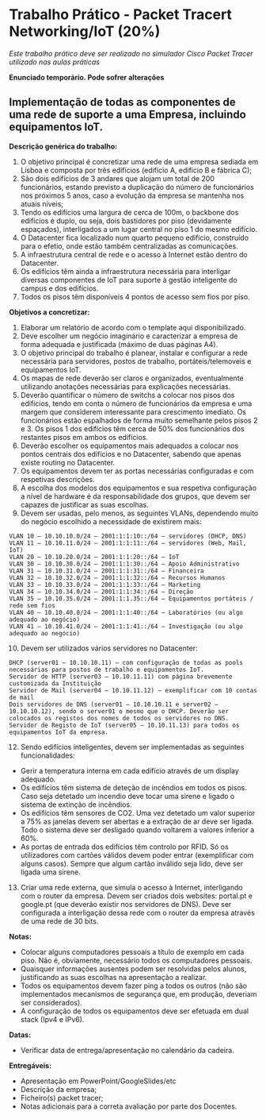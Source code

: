 # Trabalho Prático - Packet Tracert Networking/IoT (20%)

*Este trabalho prático deve ser realizado no simulador Cisco Packet Tracer utilizado nas aulas práticas*

**Enunciado temporário. Pode sofrer alterações**

## Implementação de todas as componentes de uma rede de suporte a uma Empresa, incluindo equipamentos IoT.

**Descrição genérica do trabalho:**
1.	O objetivo principal é concretizar uma rede de uma empresa sediada em Lisboa e composta por três edifícios (edifício A, edifício B e fábrica C);
2.	São dois edifícios de 3 andares que alojam um total de 200 funcionários, estando previsto a duplicação do número de funcionários nos próximos 5 anos, caso a evolução da empresa se mantenha nos atuais níveis;
3.	Tendo os edifícios uma largura de cerca de 100m, o backbone dos edifícios é duplo, ou seja, dois bastidores por piso (devidamente espaçados), interligados a um lugar central no piso 1 do mesmo edifício. 
4.	O Datacenter fica localizado num quarto pequeno edificio, construído para o efetio, onde estão também centralizadas as comunicações.
5.	A infraestrutura central de rede e o acesso à Internet estão dentro do Datacenter.
6.	Os edifícios têm ainda a infraestrutura necessária para interligar diversas componentes de IoT para suporte à gestão inteligente do campus e dos edifícios.
7.	Todos os pisos têm disponíveis 4 pontos de acesso sem fios por piso.

**Objetivos a concretizar:**
1.	Elaborar um relatório de acordo com o template aqui disponibilizado.
2.	Deve escolher um negócio imaginário e caracterizar a empresa de forma adequada e justificada (máximo de duas páginas A4).
3.	O objetivo principal do trabalho é planear, instalar e configurar a rede necessária para servidores, postos de trabalho, portáteis/telemoveis e equipamentos IoT.
4.	Os mapas de rede deverão ser claros e organizados, eventualmente utilizando anotações necessárias para explicações necessárias.
5.	Deverão quantificar o número de switchs a colocar nos pisos dos edifícios, tendo em conta o número de funcionários da empresa e uma margem que considerem interessante para crescimento imediato. Os funcionários estão espalhados de forma muito semelhante pelos pisos 2 e 3. Os pisos 1 dos edifícios têm cerca de 50% dos funcionários dos restantes pisos em ambos os edifícios.
6.	Deverão escolher os equipamentos mais adequados a colocar nos pontos centrais dos edifícios e no Datacenter, sabendo que apenas existe routing no Datacenter.
7.	Os equipamentos devem ter as portas necessárias configuradas e com respetivas descrições.
8.	A escolha dos modelos dos equipamentos e sua respetiva configuração a nível de hardware é da responsabilidade dos grupos, que devem ser capazes de justificar as suas escolhas.
9.	Devem ser usadas, pelo menos, as seguintes VLANs, dependendo muito do negócio escolhido a necessidade de existirem mais:
```
VLAN 10 – 10.10.10.0/24 – 2001:1:1:10::/64 – servidores (DHCP, DNS)
VLAN 11 – 10.10.11.0/24 – 2001:1:1:11::/64 – servidores (Web, Mail, IoT)
VLAN 20 – 10.10.20.0/24 – 2001:1:1:20::/64 – IoT
VLAN 30 – 10.10.30.0/24 – 2001:1:1:30::/64 – Apoio Administrativo
VLAN 31 – 10.10.31.0/24 – 2001:1:1:31::/64 – Financeira
VLAN 32 – 10.10.32.0/24 – 2001:1:1:32::/64 – Recursos Humanos
VLAN 33 – 10.10.33.0/24 – 2001:1:1:33::/64 – Marketing
VLAN 34 – 10.10.34.0/24 – 2001:1:1:34::/64 – Direção
VLAN 35 – 10.10.35.0/24 – 2001:1:1.35::/64 – Equipamentos portáteis / rede sem fios
VLAN 40 – 10.10.40.0/24 – 2001:1:1:40::/64 – Laboratórios (ou algo adequado ao negócio)
VLAN 41 – 10.10.41.0/24 – 2001:1:1:41::/64 – Investigação (ou algo adequado ao negócio)
```
10.	Devem ser utilizados vários servidores no Datacenter:
```
DHCP (server01 – 10.10.10.11) – com configuração de todas as pools necessárias para postos de trabalho e equipamentos IoT.
Servidor de HTTP (server03 – 10.10.11.11) com página brevemente customizada da Instituição
Servidor de Mail (server04 – 10.10.11.12) – exemplificar com 10 contas de mail
Dois servidores de DNS (server01 – 10.10.10.11 e server02 – 10.10.10.12), sendo o server01 o mesmo que o DHCP. Deverão ser colocados os registos dos nomes de todos os servidores no DNS.
Servidor de Registo de IoT (server05 – 10.10.11.13) para todos os equipamentos IoT da empresa.
```
12.	Sendo edifícios inteligentes, devem ser implementadas as seguintes funcionalidades:
-	Gerir a temperatura interna em cada edifício através de um display adequado.
-	Os edifícios têm sistema de deteção de incêndios em todos os pisos. Caso seja detetado um incendio deve tocar uma sirene e ligado o sistema de extinção de incêndios.
-	Os edifícios têm sensores de CO2. Uma vez detetado um valor superior a 75% as janelas devem ser abertas e a extração de ar deve ser ligada. Todo o sistema deve ser desligado quando voltarem a valores inferior a 60%.
-	As portas de entrada dos edifícios têm controlo por RFID. Só os utilizadores com cartões válidos devem poder entrar (exemplificar com alguns casos). Sempre que algum cartão inválido seja lido, deve ser ligada uma sirene.
13.	Criar uma rede externa, que simula o acesso à Internet, interligando com o router da empresa. Devem ser criados dois websites: portal.pt e google.pt (que deverão existir nos servidores de DNS). Deve ser configurada a interligação dessa rede com o router da empresa através de uma rede de 30 bits.

**Notas:**
- Colocar alguns computadores pessoais a título de exemplo em cada piso. Não é, obviamente, necessário todos os computadores pessoais.
- Quaisquer informações ausentes podem ser resolvidas pelos alunos, justificando as suas escolhas na apresentação a realizar.
- Todos os equipamentos devem fazer ping a todos os outros (não são implementados mecanismos de segurança que, em produção, deveriam ser considerados).
- A configuração de todos os equipamentos deve ser efetuada em dual stack (Ipv4 e IPv6).

**Datas:**
- Verificar data de entrega/apresentação no calendário da cadeira.

**Entregáveis:**
- Apresentação em PowerPoint/GoogleSlides/etc
- Descrição da empresa;
- Ficheiro(s) packet tracer;
- Notas adicionais para a correta avaliação por parte dos Docentes.

